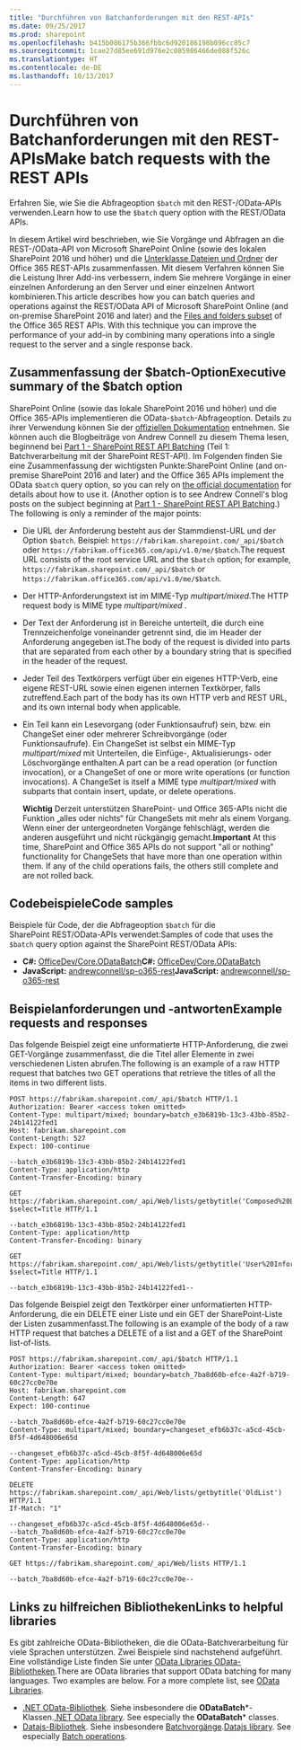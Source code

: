 ```yaml
---
title: "Durchführen von Batchanforderungen mit den REST-APIs"
ms.date: 09/25/2017
ms.prod: sharepoint
ms.openlocfilehash: b415b086175b366fbbc6d920186198b096cc85c7
ms.sourcegitcommit: 1cae27d85ee691d976e2c085986466de088f526c
ms.translationtype: HT
ms.contentlocale: de-DE
ms.lasthandoff: 10/13/2017
---
```

# <a name="make-batch-requests-with-the-rest-apis"></a><span data-ttu-id="e2b11-102">Durchführen von Batchanforderungen mit den REST-APIs</span><span class="sxs-lookup"><span data-stu-id="e2b11-102">Make batch requests with the REST APIs</span></span>
<span data-ttu-id="e2b11-103">Erfahren Sie, wie Sie die Abfrageoption `$batch` mit den REST-/OData-APIs verwenden.</span><span class="sxs-lookup"><span data-stu-id="e2b11-103">Learn how to use the  `$batch` query option with the REST/OData APIs.</span></span>
 
<span data-ttu-id="e2b11-p101">In diesem Artikel wird beschrieben, wie Sie Vorgänge und Abfragen an die REST-/OData-API von Microsoft SharePoint Online (sowie des lokalen SharePoint 2016 und höher) und die [Unterklasse Dateien und Ordner](http://msdn.microsoft.com/en-us/office/office365/api/files-rest-operations) der Office 365 REST-APIs zusammenfassen. Mit diesem Verfahren können Sie die Leistung Ihrer Add-ins verbessern, indem Sie mehrere Vorgänge in einer einzelnen Anforderung an den Server und einer einzelnen Antwort kombinieren.</span><span class="sxs-lookup"><span data-stu-id="e2b11-p101">This article describes how you can batch queries and operations against the REST/OData API of Microsoft SharePoint Online (and on-premise SharePoint 2016 and later) and the  [Files and folders subset](http://msdn.microsoft.com/en-us/office/office365/api/files-rest-operations) of the Office 365 REST APIs. With this technique you can improve the performance of your add-in by combining many operations into a single request to the server and a single response back.</span></span>

## <a name="executive-summary-of-the-batch-option"></a><span data-ttu-id="e2b11-106">Zusammenfassung der $batch-Option</span><span class="sxs-lookup"><span data-stu-id="e2b11-106">Executive summary of the $batch option</span></span>
<span data-ttu-id="e2b11-p102">SharePoint Online (sowie das lokale SharePoint 2016 und höher) und die Office 365-APIs implementieren die OData-`$batch`-Abfrageoption. Details zu ihrer Verwendung können Sie der [offiziellen Dokumentation](http://www.odata.org/documentation/odata-version-3-0/batch-processing) entnehmen. Sie können auch die Blogbeiträge von Andrew Connell zu diesem Thema lesen, beginnend bei [Part 1 - SharePoint REST API Batching](http://www.andrewconnell.com/blog/part-1-sharepoint-rest-api-batching-understanding-batching-requests) (Teil 1: Batchverarbeitung mit der SharePoint REST-API). Im Folgenden finden Sie eine Zusammenfassung der wichtigsten Punkte:</span><span class="sxs-lookup"><span data-stu-id="e2b11-p102">SharePoint Online (and on-premise SharePoint 2016 and later) and the Office 365 APIs implement the OData  `$batch` query option, so you can rely on [the official documentation](http://www.odata.org/documentation/odata-version-3-0/batch-processing) for details about how to use it. (Another option is to see Andrew Connell's blog posts on the subject beginning at [Part 1 - SharePoint REST API Batching](http://www.andrewconnell.com/blog/part-1-sharepoint-rest-api-batching-understanding-batching-requests).) The following is only a reminder of the major points:</span></span>
 
- <span data-ttu-id="e2b11-109">Die URL der Anforderung besteht aus der Stammdienst-URL und der Option `$batch`. Beispiel: `https://fabrikam.sharepoint.com/_api/$batch` oder `https://fabrikam.office365.com/api/v1.0/me/$batch`.</span><span class="sxs-lookup"><span data-stu-id="e2b11-109">The request URL consists of the root service URL and the  `$batch` option; for example, `https://fabrikam.sharepoint.com/_api/$batch` or `https://fabrikam.office365.com/api/v1.0/me/$batch`.</span></span>
    
- <span data-ttu-id="e2b11-110">Der HTTP-Anforderungstext ist im MIME-Typ *multipart/mixed*.</span><span class="sxs-lookup"><span data-stu-id="e2b11-110">The HTTP request body is MIME type  *multipart/mixed*  .</span></span>
    
- <span data-ttu-id="e2b11-111">Der Text der Anforderung ist in Bereiche unterteilt, die durch eine Trennzeichenfolge voneinander getrennt sind, die im Header der Anforderung angegeben ist.</span><span class="sxs-lookup"><span data-stu-id="e2b11-111">The body of the request is divided into parts that are separated from each other by a boundary string that is specified in the header of the request.</span></span>
    
- <span data-ttu-id="e2b11-112">Jeder Teil des Textkörpers verfügt über ein eigenes HTTP-Verb, eine eigene REST-URL sowie einen eigenen internen Textkörper, falls zutreffend.</span><span class="sxs-lookup"><span data-stu-id="e2b11-112">Each part of the body has its own HTTP verb and REST URL, and its own internal body when applicable.</span></span>
    
- <span data-ttu-id="e2b11-p103">Ein Teil kann ein Lesevorgang (oder Funktionsaufruf) sein, bzw. ein ChangeSet einer oder mehrerer Schreibvorgänge (oder Funktionsaufrufe). Ein ChangeSet ist selbst ein MIME-Typ *multipart/mixed* mit Unterteilen, die Einfüge-, Aktualisierungs- oder Löschvorgänge enthalten.</span><span class="sxs-lookup"><span data-stu-id="e2b11-p103">A part can be a read operation (or function invocation), or a ChangeSet of one or more write operations (or function invocations). A ChangeSet is itself a MIME type  *multipart/mixed*  with subparts that contain insert, update, or delete operations.</span></span>
    
     <span data-ttu-id="e2b11-p104">**Wichtig** Derzeit unterstützen SharePoint- und Office 365-APIs nicht die Funktion „alles oder nichts“ für ChangeSets mit mehr als einem Vorgang. Wenn einer der untergeordneten Vorgänge fehlschlägt, werden die anderen ausgeführt und nicht rückgängig gemacht.</span><span class="sxs-lookup"><span data-stu-id="e2b11-p104">**Important**  At this time, SharePoint and Office 365 APIs do not support "all or nothing" functionality for ChangeSets that have more than one operation within them. If any of the child operations fails, the others still complete and are not rolled back.</span></span>

## <a name="code-samples"></a><span data-ttu-id="e2b11-117">Codebeispiele</span><span class="sxs-lookup"><span data-stu-id="e2b11-117">Code samples</span></span>
<span data-ttu-id="e2b11-118">Beispiele für Code, der die Abfrageoption `$batch` für die SharePoint REST/OData-APIs verwendet:</span><span class="sxs-lookup"><span data-stu-id="e2b11-118">Samples of code that uses the  `$batch` query option against the SharePoint REST/OData APIs:</span></span> 

-  <span data-ttu-id="e2b11-119">**C#:** [OfficeDev/Core.ODataBatch](https://github.com/OfficeDev/PnP/tree/master/Samples/Core.ODataBatch)</span><span class="sxs-lookup"><span data-stu-id="e2b11-119">**C#:** [OfficeDev/Core.ODataBatch](https://github.com/OfficeDev/PnP/tree/master/Samples/Core.ODataBatch)</span></span>
-  <span data-ttu-id="e2b11-120">**JavaScript:** [andrewconnell/sp-o365-rest](https://github.com/andrewconnell/sp-o365-rest/blob/master/SpRestBatchSample/Scripts/App.js)</span><span class="sxs-lookup"><span data-stu-id="e2b11-120">**JavaScript:** [andrewconnell/sp-o365-rest](https://github.com/andrewconnell/sp-o365-rest/blob/master/SpRestBatchSample/Scripts/App.js)</span></span>
    

## <a name="example-requests-and-responses"></a><span data-ttu-id="e2b11-121">Beispielanforderungen und -antworten</span><span class="sxs-lookup"><span data-stu-id="e2b11-121">Example requests and responses</span></span>
<span data-ttu-id="e2b11-122">Das folgende Beispiel zeigt eine unformatierte HTTP-Anforderung, die zwei GET-Vorgänge zusammenfasst, die die Titel aller Elemente in zwei verschiedenen Listen abrufen.</span><span class="sxs-lookup"><span data-stu-id="e2b11-122">The following is an example of a raw HTTP request that batches two GET operations that retrieve the titles of all the items in two different lists.</span></span>

```
POST https://fabrikam.sharepoint.com/_api/$batch HTTP/1.1
Authorization: Bearer <access token omitted>
Content-Type: multipart/mixed; boundary=batch_e3b6819b-13c3-43bb-85b2-24b14122fed1
Host: fabrikam.sharepoint.com
Content-Length: 527
Expect: 100-continue

--batch_e3b6819b-13c3-43bb-85b2-24b14122fed1
Content-Type: application/http
Content-Transfer-Encoding: binary

GET https://fabrikam.sharepoint.com/_api/Web/lists/getbytitle('Composed%20Looks')/items?$select=Title HTTP/1.1

--batch_e3b6819b-13c3-43bb-85b2-24b14122fed1
Content-Type: application/http
Content-Transfer-Encoding: binary

GET https://fabrikam.sharepoint.com/_api/Web/lists/getbytitle('User%20Information%20List')/items?$select=Title HTTP/1.1

--batch_e3b6819b-13c3-43bb-85b2-24b14122fed1--

```

<span data-ttu-id="e2b11-123">Das folgende Beispiel zeigt den Textkörper einer unformatierten HTTP-Anforderung, die ein DELETE einer Liste und ein GET der SharePoint-Liste der Listen zusammenfasst.</span><span class="sxs-lookup"><span data-stu-id="e2b11-123">The following is an example of the body of a raw HTTP request that batches a DELETE of a list and a GET of the SharePoint list-of-lists.</span></span>
 
```
POST https://fabrikam.sharepoint.com/_api/$batch HTTP/1.1
Authorization: Bearer <access token omitted>
Content-Type: multipart/mixed; boundary=batch_7ba8d60b-efce-4a2f-b719-60c27cc0e70e
Host: fabrikam.sharepoint.com
Content-Length: 647
Expect: 100-continue

--batch_7ba8d60b-efce-4a2f-b719-60c27cc0e70e
Content-Type: multipart/mixed; boundary=changeset_efb6b37c-a5cd-45cb-8f5f-4d648006e65d

--changeset_efb6b37c-a5cd-45cb-8f5f-4d648006e65d
Content-Type: application/http
Content-Transfer-Encoding: binary

DELETE https://fabrikam.sharepoint.com/_api/Web/lists/getbytitle('OldList') HTTP/1.1
If-Match: "1"

--changeset_efb6b37c-a5cd-45cb-8f5f-4d648006e65d--
--batch_7ba8d60b-efce-4a2f-b719-60c27cc0e70e
Content-Type: application/http
Content-Transfer-Encoding: binary

GET https://fabrikam.sharepoint.com/_api/Web/lists HTTP/1.1

--batch_7ba8d60b-efce-4a2f-b719-60c27cc0e70e--
```


## <a name="links-to-helpful-libraries"></a><span data-ttu-id="e2b11-124">Links zu hilfreichen Bibliotheken</span><span class="sxs-lookup"><span data-stu-id="e2b11-124">Links to helpful libraries</span></span>
<span data-ttu-id="e2b11-p105">Es gibt zahlreiche OData-Bibliotheken, die die OData-Batchverarbeitung für viele Sprachen unterstützen. Zwei Beispiele sind nachstehend aufgeführt. Eine vollständige Liste finden Sie unter [OData Libraries OData-Bibliotheken](http://www.odata.org/libraries/).</span><span class="sxs-lookup"><span data-stu-id="e2b11-p105">There are OData libraries that support OData batching for many languages. Two examples are below. For a more complete list, see  [OData Libraries](http://www.odata.org/libraries/).</span></span>

-  <span data-ttu-id="e2b11-p106">[.NET OData-Bibliothek](http://msdn.microsoft.com/en-us/office/microsoft.data.odata%28v=vs.90%29). Siehe insbesondere die **ODataBatch***-Klassen.</span><span class="sxs-lookup"><span data-stu-id="e2b11-p106">[.NET OData library](http://msdn.microsoft.com/en-us/office/microsoft.data.odata%28v=vs.90%29). See especially the  **ODataBatch*** classes.</span></span>
-  <span data-ttu-id="e2b11-p107">[Datajs-Bibliothek](http://datajs.codeplex.com/documentation). Siehe insbesondere [Batchvorgänge](http://datajs.codeplex.com/wikipage?title=datajs%20OData%20API&amp;referringTitle=Documentation#Batch).</span><span class="sxs-lookup"><span data-stu-id="e2b11-p107">[Datajs library](http://datajs.codeplex.com/documentation). See especially  [Batch operations](http://datajs.codeplex.com/wikipage?title=datajs%20OData%20API&amp;referringTitle=Documentation#Batch).</span></span>